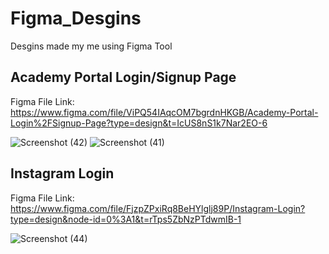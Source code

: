 # Figma_Desgins
Desgins made my me using Figma Tool


Academy Portal Login/Signup Page
-----------------------------------
Figma File Link: https://www.figma.com/file/ViPQ54IAqcOM7bgrdnHKGB/Academy-Portal-Login%2FSignup-Page?type=design&t=IcUS8nS1k7Nar2EO-6

![Screenshot (42)](https://user-images.githubusercontent.com/97233950/237018581-1aa36cd6-5b17-4028-974d-c56bdc5fe6b8.png)
![Screenshot (41)](https://user-images.githubusercontent.com/97233950/237018606-6015aedc-789d-42bc-9323-fedc9e7f261d.png)

Instagram Login
-------------------
Figma File Link: https://www.figma.com/file/FjzpZPxiRq8BeHYlglj89P/Instagram-Login?type=design&node-id=0%3A1&t=rTps5ZbNzPTdwmIB-1

![Screenshot (44)](https://github.com/rohitkumar-14/Figma_Desgins/assets/97233950/2e0a89cf-e090-4f21-be96-d7c5976290c2)
